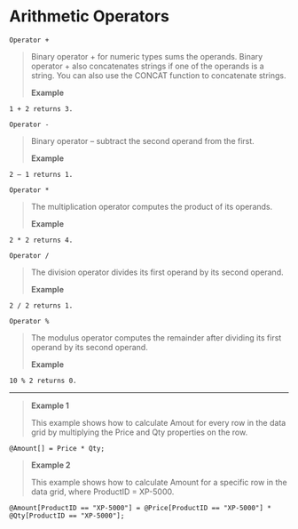 
# Arithmetic Operators

``Operator +`` 

>Binary operator + for numeric types sums the operands. Binary operator + also concatenates strings if one of the operands is a string. You can also use the CONCAT function to concatenate strings. 
>
>**Example** 
```
1 + 2 returns 3.
```

``Operator -``	
>Binary operator – subtract the second operand from the first. 
>
>**Example** 
```
2 – 1 returns 1. 
```

``Operator *`` 

>The multiplication operator computes the product of its operands. 
>
>**Example**
```
2 * 2 returns 4.
```

``Operator / ``

>The division operator divides its first operand by its second operand.
> 
>**Example** 
```
2 / 2 returns 1.
``` 

``Operator %``

>The modulus operator computes the remainder after dividing its first operand by its second operand. 
>
>**Example** 
```
10 % 2 returns 0.
```


___

>**Example 1**
>
>This example shows how to calculate Amout for every row in the data grid by multiplying the Price and Qty properties on the row.
>
```
@Amount[] = Price * Qty;
```

>**Example 2**
>
>This example shows how to calculate Amount for a specific row in the data grid, where ProductID = XP-5000.
>
```
@Amount[ProductID == "XP-5000"] = @Price[ProductID == "XP-5000"] * @Qty[ProductID == "XP-5000"];
```


